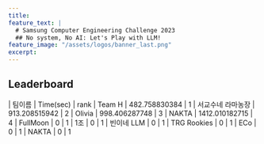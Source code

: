 ```yaml
---
title:
feature_text: |
  # Samsung Computer Engineering Challenge 2023
  ## No system, No AI: Let's Play with LLM!
feature_image: "/assets/logos/banner_last.png"
excerpt:
---
```

## Leaderboard

| 팀이름                | Time(sec)               |   rank 
| Team H                | 482.758830384           |     1
| 서교수네 라마농장      | 913.208515942           |     2
| Olivia                | 998.406287748           |     3
| NAKTA                 | 1412.010182715          |     4
| FullMoon              | 0                       |     1
| 1조                   | 0                       |     1
| 빈이네 LLM            | 0                       |     1
| TRG Rookies           | 0                       |     1
| ECo                   | 0                       |     1
| NAKTA                 | 0                       |     1
